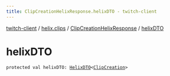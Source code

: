 ```yaml
---
title: ClipCreationHelixResponse.helixDTO - twitch-client
---
```


[twitch-client](../../index.html) / [helix.clips](../index.html) / [ClipCreationHelixResponse](index.html) / [helixDTO](./helix-d-t-o.html)

# helixDTO

`protected val helixDTO: `[`HelixDTO`](../../helix.http.model/-helix-d-t-o/index.html)`<`[`ClipCreation`](../../helix.clips.model/-clip-creation/index.html)`>`